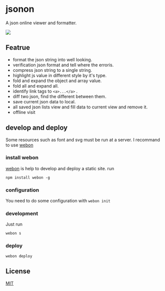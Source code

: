 # jsonon
A json online viewer and formatter.


![](https://raw.githubusercontent.com/bimohxh/jsonon/master/img/logo.png)

## Featrue
- format the json string into  well looking.
- verification json format and tell where the erroris.
- compress json string to a single string.
- highlight js value in different style by it's type.
- fold and expand the object and array value.
- fold all and expand all.
- identify link tags to `<a>...</a>` .
- diff two json, find the different between them.
- save current json data to local.
- all saved json lists view and fill data to current view and remove it.
- offline visit


## develop and deploy
Some resources such as font and svg must be run at a server. I recommand to use [webon](https://github.com/bimohxh/webon)

### install webon
[webon](https://github.com/bimohxh/webon) is help to develop and deploy a static site.
run
```
npm install webon -g
```

### configuration
You need to do some configuration with `webon init`

### development
Just run 
```
webon s
```

### deploy
```
webon deploy
```


## License
[MIT](http://opensource.org/licenses/MIT)
